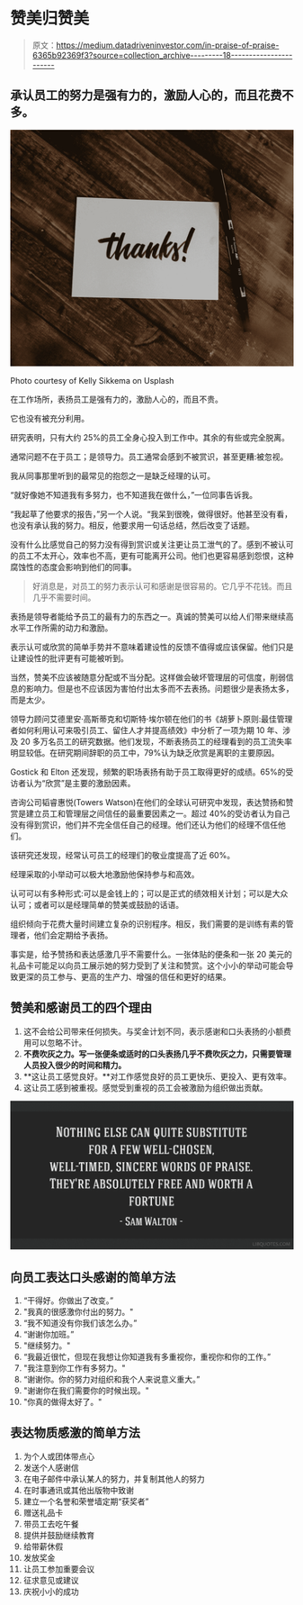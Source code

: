 # 赞美归赞美

> 原文：<https://medium.datadriveninvestor.com/in-praise-of-praise-6365b92369f3?source=collection_archive---------18----------------------->

## 承认员工的努力是强有力的，激励人心的，而且花费不多。

![](img/e06e32f200795b2a61e2fa77382f35a8.png)

Photo courtesy of Kelly Sikkema on Usplash

在工作场所，表扬员工是强有力的，激励人心的，而且不贵。

它也没有被充分利用。

研究表明，只有大约 25%的员工全身心投入到工作中。其余的有些或完全脱离。

通常问题不在于员工；是领导力。员工通常会感到不被赏识，甚至更糟:被忽视。

我从同事那里听到的最常见的抱怨之一是缺乏经理的认可。

“就好像她不知道我有多努力，也不知道我在做什么，”一位同事告诉我。

“我起草了他要求的报告，”另一个人说。“我呆到很晚，做得很好。他甚至没有看，也没有承认我的努力。相反，他要求用一句话总结，然后改变了话题。

没有什么比感觉自己的努力没有得到赏识或关注更让员工泄气的了。感到不被认可的员工不太开心，效率也不高，更有可能离开公司。他们也更容易感到怨恨，这种腐蚀性的态度会影响到他们的同事。

> 好消息是，对员工的努力表示认可和感谢是很容易的。它几乎不花钱。而且几乎不需要时间。

表扬是领导者能给予员工的最有力的东西之一。真诚的赞美可以给人们带来继续高水平工作所需的动力和激励。

表示认可或欣赏的简单手势并不意味着建设性的反馈不值得或应该保留。他们只是让建设性的批评更有可能被听到。

当然，赞美不应该被随意分配或不当分配。这样做会破坏管理层的可信度，削弱信息的影响力。但是也不应该因为害怕付出太多而不去表扬。问题很少是表扬太多，而是太少。

领导力顾问艾德里安·高斯蒂克和切斯特·埃尔顿在他们的书《胡萝卜原则:最佳管理者如何利用认可来吸引员工、留住人才并提高绩效》中分析了一项为期 10 年、涉及 20 多万名员工的研究数据。他们发现，不断表扬员工的经理看到的员工流失率明显较低。在研究期间辞职的员工中，79%认为缺乏欣赏是离职的主要原因。

Gostick 和 Elton 还发现，频繁的职场表扬有助于员工取得更好的成绩。65%的受访者认为“欣赏”是主要的激励因素。

咨询公司韬睿惠悦(Towers Watson)在他们的全球认可研究中发现，表达赞扬和赞赏是建立员工和管理层之间信任的最重要因素之一。超过 40%的受访者认为自己没有得到赏识，他们并不完全信任自己的经理。他们还认为他们的经理不信任他们。

该研究还发现，经常认可员工的经理们的敬业度提高了近 60%。

经理采取的小举动可以极大地激励他保持参与和高效。

认可可以有多种形式:可以是金钱上的；可以是正式的绩效相关计划；可以是大众认可；或者可以是经理简单的赞美或鼓励的话语。

组织倾向于花费大量时间建立复杂的识别程序。相反，我们需要的是训练有素的管理者，他们会定期给予表扬。

事实是，给予赞扬和表达感激几乎不需要什么。一张体贴的便条和一张 20 美元的礼品卡可能足以向员工展示她的努力受到了关注和赞赏。这个小小的举动可能会导致更深的员工参与、更高的生产力、增强的信任和更好的结果。

## 赞美和感谢员工的四个理由

1.  这不会给公司带来任何损失。与奖金计划不同，表示感谢和口头表扬的小额费用可以忽略不计。
2.  **不费吹灰之力。写一张便条或适时的口头表扬几乎不费吹灰之力，只需要管理人员投入很少的时间和精力。**
3.  **这让员工感觉良好。**对工作感觉良好的员工更快乐、更投入、更有效率。
4.  这让员工感到被重视。感觉受到重视的员工会被激励为组织做出贡献。

![](img/08f37854b0d55ddcd66e05db9cb7e751.png)

## 向员工表达口头感谢的简单方法

1.  “干得好。你做出了改变。”
2.  "我真的很感激你付出的努力。"
3.  “我不知道没有你我们该怎么办。”
4.  “谢谢你加班。”
5.  "继续努力。"
6.  “我最近很忙，但现在我想让你知道我有多重视你，重视你和你的工作。”
7.  "我注意到你工作有多努力。"
8.  “谢谢你。你的努力对组织和我个人来说意义重大。”
9.  "谢谢你在我们需要你的时候出现。"
10.  "你真的做得太好了。"

## 表达物质感激的简单方法

1.  为个人或团体带点心
2.  发送个人感谢信
3.  在电子邮件中承认某人的努力，并复制其他人的努力
4.  在时事通讯或其他出版物中致谢
5.  建立一个名誉和荣誉墙定期“获奖者”
6.  赠送礼品卡
7.  带员工去吃午餐
8.  提供并鼓励继续教育
9.  给带薪休假
10.  发放奖金
11.  让员工参加重要会议
12.  征求意见或建议
13.  庆祝小小的成功
